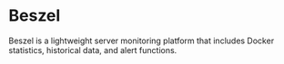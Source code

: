 # Beszel

Beszel is a lightweight server monitoring platform that includes Docker statistics, historical data, and alert functions.
